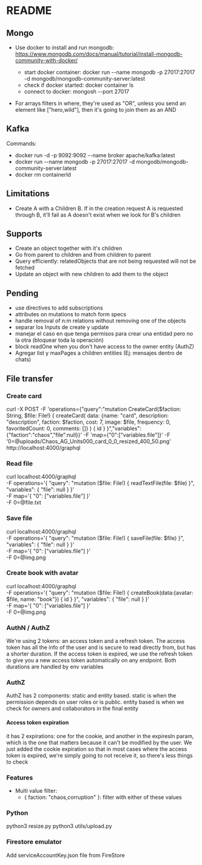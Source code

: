# README

## Mongo

- Use docker to install and run mongodb: https://www.mongodb.com/docs/manual/tutorial/install-mongodb-community-with-docker/

  - start docker container: docker run --name mongodb -p 27017:27017 -d mongodb/mongodb-community-server:latest
  - check if docker started: docker container ls
  - connect to docker: mongosh --port 27017

- For arrays filters in where, they're used as "OR", unless you send an element like ["hero,wild"], then it's going to join them as an AND

## Kafka

Commands:

- docker run -d -p 9092:9092 --name broker apache/kafka:latest
- docker run --name mongodb -p 27017:27017 -d mongodb/mongodb-community-server:latest
- docker rm containerId

## Limitations

- Create A with a Children B. If in the creation request A is requested through B, it'll fail as A doesn't exist when we look for B's children

## Supports

- Create an object together with it's children
- Go from parent to children and from children to parent
- Query efficiently: relatedObjects that are not being requested will not be fetched
- Update an object with new children to add them to the object

## Pending

- use directives to add subscriptions
- attributes on mutations to match form specs
- handle removal of n:m relations without removing one of the objects
- separar los Inputs de create y update
- manejar el caso en que tenga permisos para crear una entidad pero no la otra (bloquear toda la operación)
- block readOne when you don't have access to the owner entity (AuthZ)
- Agregar list y maxPages a children entities (Ej: mensajes dentro de chats)

## File transfer

### Create card

curl -X POST -F 'operations={"query":"mutation CreateCard($faction: String, $file: File!) { createCard( data: {name: \"card\", description: \"description\", faction: $faction, cost: 7, image: $file, frequency: 0, favoritedCount: 0, comments: []} ) { id } }","variables":{"faction":"chaos","file":null}}' -F 'map={"0":["variables.file"]}' -F '0=@uploads/Chaos_AG_Units000_card_0_0_resized_400_50.png' http://localhost:4000/graphql

### Read file

curl localhost:4000/graphql \
 -F operations='{ "query": "mutation ($file: File!) { readTextFile(file: $file) }", "variables": { "file": null } }' \
 -F map='{ "0": ["variables.file"] }' \
 -F 0=@file.txt

### Save file

curl localhost:4000/graphql \
 -F operations='{ "query": "mutation ($file: File!) { saveFile(file: $file) }", "variables": { "file": null } }' \
 -F map='{ "0": ["variables.file"] }' \
 -F 0=@img.png

### Create book with avatar

curl localhost:4000/graphql \
 -F operations='{ "query": "mutation ($file: File!) { createBook(data:{avatar: $file, name: \"book\"}) { id } }", "variables": { "file": null } }' \
 -F map='{ "0": ["variables.file"] }' \
 -F 0=@img.png

### AuthN / AuthZ

We're using 2 tokens: an access token and a refresh token. The access token has all the info of the user and is secure to read directly from, but has a shorter duration. If the access token is expired, we use the refresh token to give you a new access token automatically on any endpoint. Both durations are handled by env variables

### AuthZ

AuthZ has 2 components: static and entity based. static is when the permission depends on user roles or is public. entity based is when we check for owners and collaborators in the final entity

#### Access token expiration

it has 2 expirations: one for the cookie, and another in the expiresIn param, which is the one that matters because it can't be modified by the user. We just added the cookie expiration so that in most cases where the access token is expired, we're simply going to not receive it, so there's less things to check

### Features

- Multi value filter:
  - { faction: "chaos,corruption" }: filter with either of these values

### Python

python3 resize.py
python3 utils/upload.py

### Firestore emulator

Add serviceAccountKey.json file from FireStore
